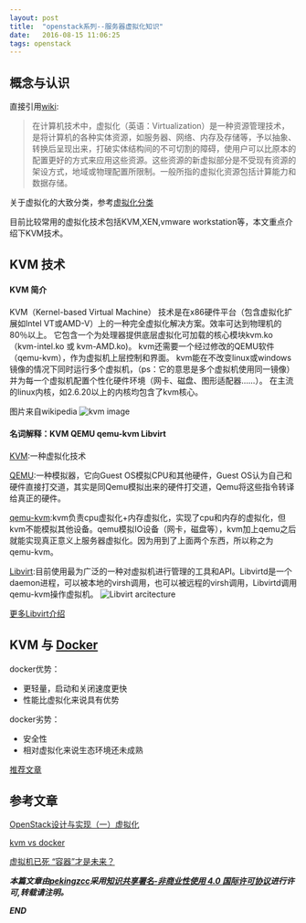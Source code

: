 ```yaml
---
layout: post
title:  "openstack系列--服务器虚拟化知识"
date:   2016-08-15 11:06:25
tags: openstack
---
```



## 概念与认识

直接引用[wiki](https://zh.wikipedia.org/zh-cn/%E8%99%9B%E6%93%AC%E5%8C%96):

 > 在计算机技术中，虚拟化（英语：Virtualization）是一种资源管理技术，是将计算机的各种实体资源，如服务器、网络、内存及存储等，予以抽象、转换后呈现出来，打破实体结构间的不可切割的障碍，使用户可以比原本的配置更好的方式来应用这些资源。这些资源的新虚拟部分是不受现有资源的架设方式，地域或物理配置所限制。一般所指的虚拟化资源包括计算能力和数据存储。

关于虚拟化的大致分类，参考[虚拟化分类](https://segmentfault.com/a/1190000004347086)

目前比较常用的虚拟化技术包括KVM,XEN,vmware workstation等，本文重点介绍下KVM技术。

## KVM 技术

#### KVM 简介
KVM（Kernel-based Virtual Machine） 技术是在x86硬件平台（包含虚拟化扩展如Intel VT或AMD-V）上的一种完全虚拟化解决方案。效率可达到物理机的80％以上。
它包含一个为处理器提供底层虚拟化可加载的核心模块kvm.ko（kvm-intel.ko 或 kvm-AMD.ko)。
kvm还需要一个经过修改的QEMU软件（qemu-kvm），作为虚拟机上层控制和界面。
kvm能在不改变linux或windows镜像的情况下同时运行多个虚拟机，（ps：它的意思是多个虚拟机使用同一镜像）并为每一个虚拟机配置个性化硬件环境（网卡、磁盘、图形适配器……）。
在主流的linux内核，如2.6.20以上的内核均包含了kvm核心。

图片来自wikipedia
![kvm image](https://raw.githubusercontent.com/zhangchenchen/zhangchenchen.github.io/hexo/images/20160815-kvm-image.png)

#### 名词解释：KVM QEMU qemu-kvm Libvirt

[KVM](http://www.linux-kvm.org/page/Main_Page):一种虚拟化技术

[QEMU](http://wiki.qemu.org/Index.html):一种模拟器，它向Guest OS模拟CPU和其他硬件，Guest OS认为自己和硬件直接打交道，其实是同Qemu模拟出来的硬件打交道，Qemu将这些指令转译给真正的硬件。

[qemu-kvm](http://wiki.qemu.org/KVM):kvm负责cpu虚拟化+内存虚拟化，实现了cpu和内存的虚拟化，但kvm不能模拟其他设备。qemu模拟IO设备（网卡，磁盘等），kvm加上qemu之后就能实现真正意义上服务器虚拟化。因为用到了上面两个东西，所以称之为qemu-kvm。

[Libvirt](https://libvirt.org/index.html):目前使用最为广泛的一种对虚拟机进行管理的工具和API。Libvirtd是一个daemon进程，可以被本地的virsh调用，也可以被远程的virsh调用，Libvirtd调用qemu-kvm操作虚拟机。
![Libvirt arcitecture](https://raw.githubusercontent.com/zhangchenchen/zhangchenchen.github.io/hexo/images/20160815-Libvirt.jpg)

[更多Libvirt介绍](https://segmentfault.com/a/1190000004356172)

## KVM 与 [Docker](https://en.wikipedia.org/wiki/Docker_(software))

docker优势：
 - 更轻量，启动和关闭速度更快
 - 性能比虚拟化来说具有优势

docker劣势：
 - 安全性
 - 相对虚拟化来说生态环境还未成熟


[推荐文章](http://www.jianshu.com/p/ca7d5438ce1e)



## 参考文章

[OpenStack设计与实现（一）虚拟化](https://segmentfault.com/a/1190000004347086)

[kvm vs docker](http://bbs.chinaunix.net/thread-4233314-1-1.html)

[虚拟机已死 “容器”才是未来？](http://www.imooc.com/article/7303)

***本篇文章由[pekingzcc](https://zhangchenchen.github.io/)采用[知识共享署名-非商业性使用 4.0 国际许可协议](https://creativecommons.org/licenses/by-nc-sa/4.0/)进行许可,转载请注明。***


 ***END***
